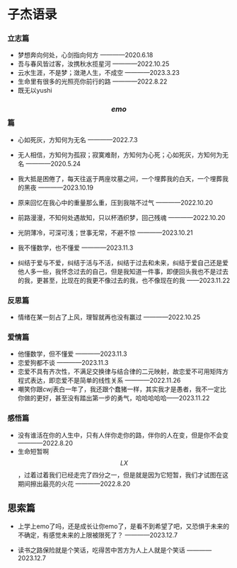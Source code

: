 # 子杰语录

### 立志篇

- 梦想奔向何处，心剑指向何方 ————2020.6.18
- 吾与春风皆过客，汝携秋水揽星河 ————2022.10.25
- 云水生涯，不是梦；潋滟人生，不成空 ————2023.3.23
- 生命里有很多的光照亮你前行的路 ————2022.8.22
- 既无以yushi

### $$emo$$篇

- 心如死灰，方知何为无名 ————2022.7.3

- 无人相信，方知何为孤寂；寂寞难耐，方知何为心死；心如死灰，方知何为无名 ————2020.5.24

- 我大抵是困倦了，每天往返于两座坟墓之间，一个埋葬我的白天，一个埋葬我的黑夜 ————2023.10.19

- 原来回忆在我心中的重量那么重，压到我喘不过气 ————2022.10.20

- 前路漫漫，不知何处遇故知，只以杯酒织梦，回己残魂 ————2022.10.20

- 光阴薄冷，可深可浅；世事无常，不避不惊 ————2023.10.21

- 我不懂数学，也不懂爱 ————2023.11.3
- 纠结于爱与不爱，纠结于活与不活，纠结于过去和未来，纠结于爱自己还是爱他人多一些，我怀念过去的自己，但是我知道一件事，即便回头我也不是过去的我，更甚至，比现在的我更不像过去的我，也不像现在的我 ——2023.11.22



### 反思篇

- 情绪在某一刻占了上风，理智就再也没有赢过 ————2022.10.25

### 爱情篇

- 他懂数学，但不懂爱 ————2023.11.3
- 恋爱狗都不谈 ————2023.11.3
- 恋爱不具有齐次性，不满足交换律与结合律的二元映射，故恋爱不可用矩阵方程式表达，即恋爱不是简单的线性关系 ————2022.11.26
- 嘲笑你跟$cwj$表白一年了，我还跟个蠢猪一样，其实我才是愚者，我不一定比你做的更好，甚至没有踏出第一步的勇气，哈哈哈哈哈——2023.11.22

### 感悟篇

- 没有谁活在你的人生中，只有人伴你走你的路，伴你的人在变，但是你不会变 ————2022.8.20
- 生命短暂啊$$LX$$，过着过着我们已经走完了四分之一，但是就是因为它短暂，我们才试图在这期间擦出最亮的火花 ————2022.8.20

## 思索篇

- 上学上emo了吗，还是成长让你emo了，是看不到希望了吧，又恐惧于未来的不确定，有感觉未来的上限被限死了？ ————2023.12.7

- 读书之路保险就是个笑话，吃得苦中苦方为人上人就是个笑话  ————2023.12.7
